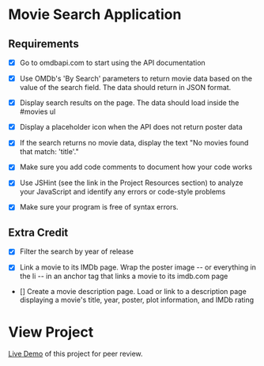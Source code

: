 Movie Search Application
================================

## Requirements

- [X] Go to omdbapi.com to start using the API documentation

- [X] Use OMDb's 'By Search' parameters to return movie data based on the value of the search field. The data should return in JSON format.

- [X] Display search results on the page. The data should load inside the #movies ul

- [X] Display a placeholder icon when the API does not return poster data

- [X] If the search returns no movie data, display the text "No movies found that match: 'title'."

- [X] Make sure you add code comments to document how your code works

- [X] Use JSHint (see the link in the Project Resources section) to analyze your JavaScript and identify any errors or code-style problems

- [X] Make sure your program is free of syntax errors.


## Extra Credit

- [X] Filter the search by year of release

- [X] Link a movie to its IMDb page. Wrap the poster image -- or everything in the li -- in an anchor tag that links a movie to its imdb.com page

- [] Create a movie description page. Load or link to a description page displaying a movie's title, year, poster, plot information, and IMDb rating

# View Project
[Live Demo](http://re-brand.us/projects/movie-search/index.html) of this project for peer review.